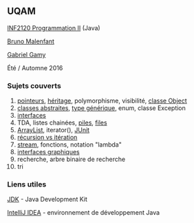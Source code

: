 ## UQAM
[INF2120 Programmation II](http://www.etudier.uqam.ca/cours?sigle=INF2120&p=7416) (Java)

[Bruno Malenfant](http://www.labunix.uqam.ca/~malenfant_b/inf2120/inf2120.html)

[Gabriel Gamy](https://github.com/GabrielGamy/INF2120-Demo)

Été / Automne 2016
### Sujets couverts
1. [pointeurs](/demos/demo-pointeurs-heritage), [héritage](/demos/demo-pointeurs-heritage), polymorphisme, visibilité, [classe Object](https://docs.oracle.com/javase/8/docs/api/java/lang/Object.html)
2. [classes abstraites](/demos/demo-classe-abstraite), [type générique](/demos/demo-type-generique-array-list), enum, classe Exception
3. [interfaces](/demos/demo-interface)
4. TDA, listes chainées, [piles](/cours/cours4-pile), [files](/demos/demo-tda-file)
5. [ArrayList](/demos/demo-type-generique-array-list), iterator(), [JUnit](/cours/cours4-pile/)
6. [récursion vs itération](/demos/demo-recursion)
7. [stream](/demos/demo-stream-lambda), fonctions, notation "lambda"
8. [interfaces graphiques](demo-interface-graphique)
9. recherche, arbre binaire de recherche
10. tri

### Liens utiles
[JDK](http://www.oracle.com/technetwork/java/javase/downloads/index.html) - Java Development Kit

[IntelliJ IDEA](https://www.jetbrains.com/idea/) - environnement de développement Java

